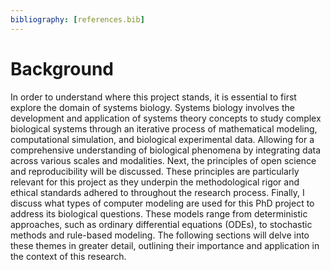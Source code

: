 ```yaml
---
bibliography: [references.bib]
---
```


# Background

In order to understand where this project stands, it is essential to first explore the domain of systems biology. Systems biology involves the development and application of systems theory concepts to study complex biological systems through an iterative process of mathematical modeling, computational simulation, and biological experimental data. Allowing for a comprehensive understanding of biological phenomena by integrating data across various scales and modalities. Next, the principles of open science and reproducibility will be discussed. These principles are particularly relevant for this project as they underpin the methodological rigor and ethical standards adhered to throughout the research process. Finally, I discuss what types of computer modeling are used for this PhD project to address its biological questions. These models range from deterministic approaches, such as ordinary differential equations (ODEs), to stochastic methods and rule-based modeling. The following sections will delve into these themes in greater detail, outlining their importance and application in the context of this research.

